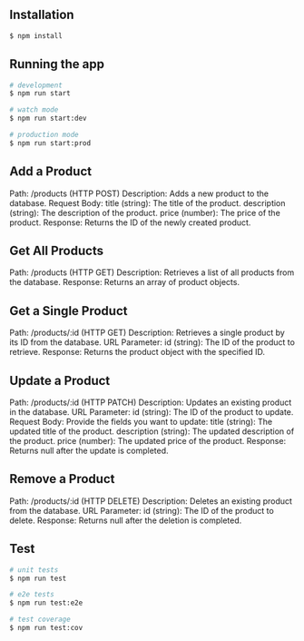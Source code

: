 ## Installation

```bash
$ npm install
```

## Running the app

```bash
# development
$ npm run start

# watch mode
$ npm run start:dev

# production mode
$ npm run start:prod
```
## Add a Product
Path: /products (HTTP POST)
Description: Adds a new product to the database.
Request Body:
title (string): The title of the product.
description (string): The description of the product.
price (number): The price of the product.
Response: Returns the ID of the newly created product.
## Get All Products
Path: /products (HTTP GET)
Description: Retrieves a list of all products from the database.
Response: Returns an array of product objects.
## Get a Single Product
Path: /products/:id (HTTP GET)
Description: Retrieves a single product by its ID from the database.
URL Parameter:
id (string): The ID of the product to retrieve.
Response: Returns the product object with the specified ID.
## Update a Product
Path: /products/:id (HTTP PATCH)
Description: Updates an existing product in the database.
URL Parameter:
id (string): The ID of the product to update.
Request Body: Provide the fields you want to update:
title (string): The updated title of the product.
description (string): The updated description of the product.
price (number): The updated price of the product.
Response: Returns null after the update is completed.
## Remove a Product
Path: /products/:id (HTTP DELETE)
Description: Deletes an existing product from the database.
URL Parameter:
id (string): The ID of the product to delete.
Response: Returns null after the deletion is completed.

## Test

```bash
# unit tests
$ npm run test

# e2e tests
$ npm run test:e2e

# test coverage
$ npm run test:cov
```

